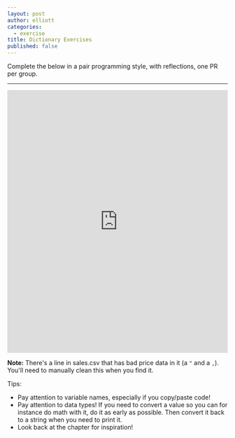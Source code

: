 ```yaml
---
layout: post
author: elliott
categories:
  - exercise
title: Dictionary Exercises
published: false
---
```



Complete the below in a pair programming style, with reflections, one PR per group.

___


<iframe src="https://trinket.io/embed/python3/fd6bcde33d" width="100%" height="600" frameborder="0" marginwidth="0" marginheight="0" allowfullscreen></iframe>

**Note:** There's a line in sales.csv that has bad price data in it (a `"` and a `,`).  You'll need to manually clean this when you find it.

Tips:

* Pay attention to variable names, especially if you copy/paste code!
* Pay attention to data types!  If you need to convert a value so you can for instance do math with it, do it as early as possible. Then convert it back to a string when you need to print it.
* Look back at the chapter for inspiration!